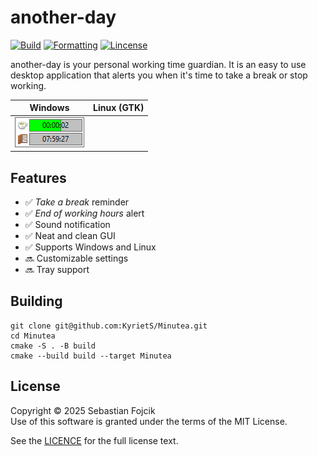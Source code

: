 # another-day
[![Build](https://github.com/KyrietS/another-day/actions/workflows/build.yml/badge.svg)](https://github.com/KyrietS/another-day/actions/workflows/build.yml)
[![Formatting](https://github.com/KyrietS/another-day/actions/workflows/formatting.yml/badge.svg)](https://github.com/KyrietS/another-day/actions/workflows/formatting.yml)
[![Lincense](https://img.shields.io/github/license/KyrietS/another-day)](LICENSE.txt)

another-day is your personal working time guardian. It is an easy to use desktop application that alerts you when it's time to take a break or stop working.

|Windows|Linux (GTK)|
|---|---|
|![gui windows](docs/gui-windows.png)|   |

## Features

- ✅ *Take a break* reminder
- ✅ *End of working hours* alert
- ✅ Sound notification
- ✅ Neat and clean GUI
- ✅ Supports Windows and Linux
- 🔜 Customizable settings
- 🔜 Tray support

## Building
```
git clone git@github.com:KyrietS/Minutea.git
cd Minutea
cmake -S . -B build
cmake --build build --target Minutea
```

## License

Copyright © 2025 Sebastian Fojcik \
Use of this software is granted under the terms of the MIT License.

See the [LICENCE](LICENSE) for the full license text.
